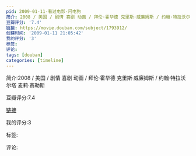 ```yaml
---
pid: 2009-01-11-看过电影-闪电狗
简介: 2008 / 美国 / 剧情 喜剧 动画 / 拜伦·霍华德 克里斯·威廉姆斯 / 约翰·特拉沃尔塔 麦莉·赛勒斯
豆瓣评分: '7.4'
链接: https://movie.douban.com/subject/1793912/
创建时间: '2009-01-11 21:05:42'
我的评分: '3'
标签:
评论:
tags: [douban]
categories: [timeline]
---
```

简介:2008 / 美国 / 剧情 喜剧 动画 / 拜伦·霍华德 克里斯·威廉姆斯 / 约翰·特拉沃尔塔 麦莉·赛勒斯

豆瓣评分:7.4

[链接](https://movie.douban.com/subject/1793912/)

我的评分:3

标签:

评论:

